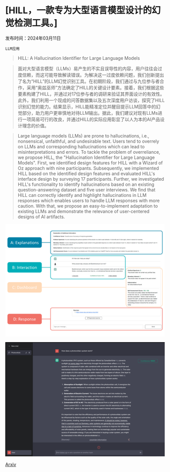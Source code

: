 # [HILL，一款专为大型语言模型设计的幻觉检测工具。]

发布时间：2024年03月11日

`LLM应用`

> HILL: A Hallucination Identifier for Large Language Models

> 面对大型语言模型（LLMs）易产生的不实且误导性的内容，用户往往会过度信赖，而这可能导致解读错误。为解决这一过度依赖问题，我们创新提出了名为“HILL”的LLM幻觉识别工具。在初期阶段，我们通过与九位参与者合作，采用“奥兹巫师”方法确定了HILL的关键设计要素。接着，我们根据这些要素构建了HILL，并通过对17位参与者的调研来验证其界面设计的有效性。此外，我们利用一个现成的问答数据集以及五次深度用户访谈，探究了HILL识别幻觉的能力。结果显示，HILL能精准定位并醒目提示LLM回答中的幻觉部分，助力用户更审慎地对待LLM输出。据此，我们建议对现有LLMs进行一项简易可行的改良，并通过HILL的实际应用彰显了以人为本的AI产品设计理念的价值。

> Large language models (LLMs) are prone to hallucinations, i.e., nonsensical, unfaithful, and undesirable text. Users tend to overrely on LLMs and corresponding hallucinations which can lead to misinterpretations and errors. To tackle the problem of overreliance, we propose HILL, the "Hallucination Identifier for Large Language Models". First, we identified design features for HILL with a Wizard of Oz approach with nine participants. Subsequently, we implemented HILL based on the identified design features and evaluated HILL's interface design by surveying 17 participants. Further, we investigated HILL's functionality to identify hallucinations based on an existing question-answering dataset and five user interviews. We find that HILL can correctly identify and highlight hallucinations in LLM responses which enables users to handle LLM responses with more caution. With that, we propose an easy-to-implement adaptation to existing LLMs and demonstrate the relevance of user-centered designs of AI artifacts.

![HILL，一款专为大型语言模型设计的幻觉检测工具。](../../../paper_images/2403.06710/x1.png)

![HILL，一款专为大型语言模型设计的幻觉检测工具。](../../../paper_images/2403.06710/Screenshot_Prototype_1.png)

[Arxiv](https://arxiv.org/abs/2403.06710)